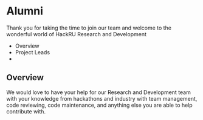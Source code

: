 # Alumni

Thank you for taking the time to join our team and welcome to the wonderful world of HackRU Research and Development

* Overview
* Project Leads
* 

## Overview

We would love to have your help for our Research and Development team with your knowledge from hackathons and industry with team management, code reviewing, code maintenance, and anything else you are able to help contribute with.


##
##
##

